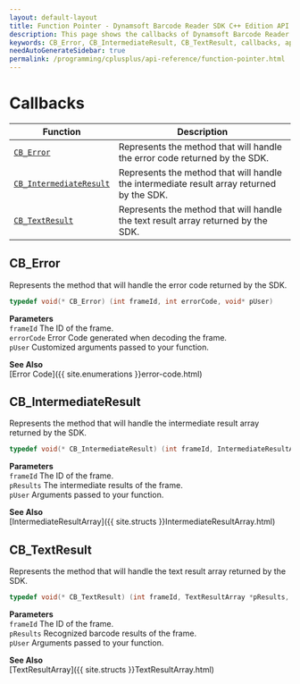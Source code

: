 ```yaml
---
layout: default-layout
title: Function Pointer - Dynamsoft Barcode Reader SDK C++ Edition API Reference
description: This page shows the callbacks of Dynamsoft Barcode Reader SDK C++ Edition.
keywords: CB_Error, CB_IntermediateResult, CB_TextResult, callbacks, api reference, c++
needAutoGenerateSidebar: true
permalink: /programming/cplusplus/api-reference/function-pointer.html
---
```



# Callbacks

  | Function | Description |
  |----------|-------------|
  | [`CB_Error`](#cb_error) | Represents the method that will handle the error code returned by the SDK. |
  | [`CB_IntermediateResult`](#cb_intermediateresult) | Represents the method that will handle the intermediate result array returned by the SDK. |
  | [`CB_TextResult`](#cb_textresult) | Represents the method that will handle the text result array returned by the SDK. | 

## CB_Error
Represents the method that will handle the error code returned by the SDK.

```c
typedef void(* CB_Error) (int frameId, int errorCode, void* pUser)
```   
   
**Parameters**  
`frameId` 	The ID of the frame.    
`errorCode` Error Code generated when decoding the frame.    
`pUser` Customized arguments passed to your function.   

**See Also**  
[Error Code]({{ site.enumerations }}error-code.html)







## CB_IntermediateResult
Represents the method that will handle the intermediate result array returned by the SDK.

```c
typedef void(* CB_IntermediateResult) (int frameId, IntermediateResultArray* pResults, void* pUser)
```   
   
**Parameters**  
`frameId` 	The ID of the frame.  
`pResults` The intermediate results of the frame.   
`pUser` Arguments passed to your function.   

**See Also**  
[IntermediateResultArray]({{ site.structs }}IntermediateResultArray.html)







## CB_TextResult
Represents the method that will handle the text result array returned by the SDK.

```c
typedef void(* CB_TextResult) (int frameId, TextResultArray *pResults, void *pUser)
```   
   
**Parameters**  
`frameId` 	The ID of the frame.  
`pResults` Recognized barcode results of the frame.   
`pUser` Arguments passed to your function.

**See Also**  
[TextResultArray]({{ site.structs }}TextResultArray.html)




